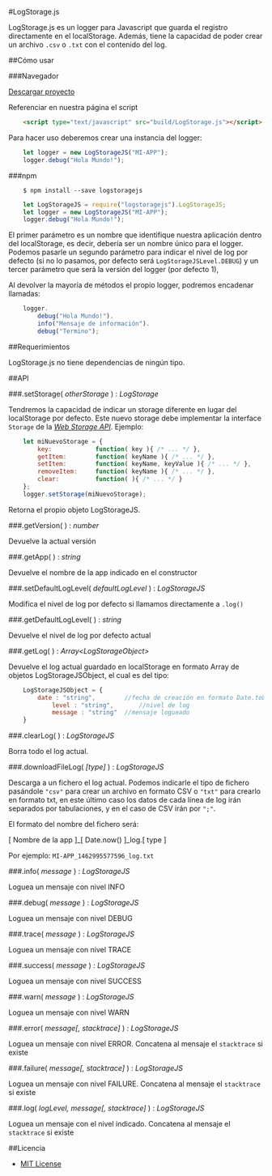 #LogStorage.js

LogStorage.js es un logger para Javascript que guarda el registro directamente en el localStorage. Además, tiene la capacidad de poder crear un archivo `.csv` o `.txt` con el contenido del log.

##Cómo usar

###Navegador

[Descargar proyecto](https://github.com/lmfresneda/LogStorage.js/archive/master.zip "Descargar proyecto")

Referenciar en nuestra página el script 

```html
	<script type="text/javascript" src="build/LogStorage.js"></script>
```

Para hacer uso deberemos crear una instancia del logger:

```javascript
	let logger = new LogStorageJS("MI-APP");
	logger.debug("Hola Mundo!");
```

###npm

```
    $ npm install --save logstoragejs
```

```javascript
	let LogStorageJS = require("logstoragejs").LogStorageJS;
	let logger = new LogStorageJS("MI-APP");
	logger.debug("Hola Mundo!");
```

El primer parámetro es un nombre que identifique nuestra aplicación dentro del localStorage, es decir, debería ser un nombre único para el logger. Podemos pasarle un segundo parámetro para indicar el nivel de log por defecto (si no lo pasamos, por defecto será `LogStorageJSLevel.DEBUG`) y un tercer parámetro que será la versión del logger (por defecto 1),

Al devolver la mayoría de métodos el propio logger, podremos encadenar llamadas:

```javascript
	logger.
		debug("Hola Mundo!").
		info("Mensaje de información").
		debug("Termino");
```

##Requerimientos

LogStorage.js no tiene dependencias de ningún tipo. 

##API

###.setStorage( *otherStorage* ) : *LogStorage*

Tendremos la capacidad de indicar un storage diferente en lugar del localStorage por defecto. Este nuevo storage debe implementar la interface `Storage` de la *[Web Storage API](https://developer.mozilla.org/en-US/docs/Web/API/Storage "Web Storage API")*. Ejemplo:

```javascript
	let miNuevoStorage = {
		key: 			function( key ){ /* ... */ },
		getItem: 		function( keyName ){ /* ... */ },
		setItem: 		function( keyName, keyValue ){ /* ... */ },
		removeItem: 	function( keyName ){ /* ... */ },
		clear: 			function( ){ /* ... */ }
	};
	logger.setStorage(miNuevoStorage);
```

Retorna el propio objeto LogStorageJS.

###.getVersion( ) : *number*

Devuelve la actual versión

###.getApp( ) : *string*

Devuelve el nombre de la app indicado en el constructor

###.setDefaultLogLevel( *defaultLogLevel* ) : *LogStorageJS*

Modifica el nivel de log por defecto si llamamos directamente a `.log()`

###.getDefaultLogLevel( ) : *string*

Devuelve el nivel de log por defecto actual

###.getLog( ) : *Array\<LogStorageObject\>*

Devuelve el log actual guardado en localStorage en formato Array de objetos LogStorageJSObject, el cual es del tipo:

```javascript
	LogStorageJSObject = {
		date : "string", 		//fecha de creación en formato Date.toLocaleString()
    		level : "string", 		//nivel de log
    		message : "string" 	//mensaje logueado
	}
```

###.clearLog( ) : *LogStorageJS*

Borra todo el log actual.

###.downloadFileLog( *[type]* ) : *LogStorageJS*

Descarga a un fichero el log actual. Podemos indicarle el tipo de fichero pasándole `"csv"` para crear un archivo en formato CSV o `"txt"` para crearlo en formato txt, en este último caso los datos de cada línea de log irán separados por tabulaciones, y en el caso de CSV irán por `";"`.

El formato del nombre del fichero será:

[ Nombre de la app ]_[ Date.now() ]_log.[ type ]

Por ejemplo: `MI-APP_1462995577596_log.txt`

###.info( *message* ) : *LogStorageJS*

Loguea un mensaje con nivel INFO

###.debug( *message* ) : *LogStorageJS*

Loguea un mensaje con nivel DEBUG

###.trace( *message* ) : *LogStorageJS*

Loguea un mensaje con nivel TRACE

###.success( *message* ) : *LogStorageJS*

Loguea un mensaje con nivel SUCCESS

###.warn( *message* ) : *LogStorageJS*

Loguea un mensaje con nivel WARN

###.error( *message[, stacktrace]* ) : *LogStorageJS*

Loguea un mensaje con nivel ERROR. Concatena al mensaje el `stacktrace` si existe

###.failure( *message[, stacktrace]* ) : *LogStorageJS*

Loguea un mensaje con nivel FAILURE. Concatena al mensaje el `stacktrace` si existe

###.log( *logLevel, message[, stacktrace]* ) : *LogStorageJS*

Loguea un mensaje con el nivel indicado. Concatena al mensaje el `stacktrace` si existe


##Licencia

* [MIT License](https://opensource.org/licenses/MIT)



